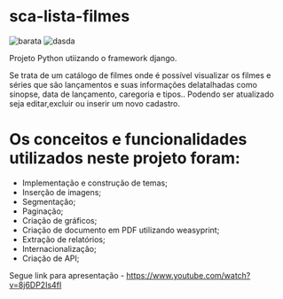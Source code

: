 # sca-lista-filmes
![barata](https://github.com/GMotinha/sca-lista-filmes/assets/113401563/3e4bea24-6ddd-4117-91ca-4491581bbfc9)
![dasda](https://github.com/GMotinha/sca-lista-filmes/assets/113401563/40ffb84d-8779-4cd7-a6dc-9077141c8dd6)

Projeto Python utiizando o framework django.

Se trata de um catálogo de filmes onde é possível visualizar os filmes e séries que são lançamentos e suas informações delatalhadas como sinopse, data de lançamento, caregoria e tipos.. Podendo ser atualizado seja editar,excluir ou inserir um novo cadastro.


# Os conceitos e funcionalidades utilizados neste projeto foram:

- Implementação e construção  de temas;
- Inserção de imagens;
- Segmentação;
- Paginação;
- Criação de gráficos;
- Criação de documento em PDF utilizando weasyprint;
- Extração de relatórios;
- Internacionalização;
- Criação de API;

Segue link para apresentação - https://www.youtube.com/watch?v=8j6DP2Is4fI



